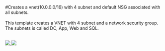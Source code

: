 #Creates a vnet(10.0.0.0/16) with 4 subnet and default NSG associated with all subnets. 
</br>
</br>
This template creates a VNET with 4 subnet and a network security group. The subnets is called DC, App, Web and SQL. 
</br>
</br>

<a href="https://portal.azure.com/#create/Microsoft.Template/uri/https://raw.githubusercontent.com/naitmare01/azure/master/Templates/Template-vm-ubuntu-different-rg-vnet/azuredeploy.json" target="_blank">
    <img src="http://azuredeploy.net/deploybutton.png"/>
</a>
<a href="http://armviz.io/#/?load=https://raw.githubusercontent.com/naitmare01/azure/master/Templates/Template-vm-ubuntu-different-rg-vnet/azuredeploy.json" target="_blank">
    <img src="http://armviz.io/visualizebutton.png"/>
</a>

